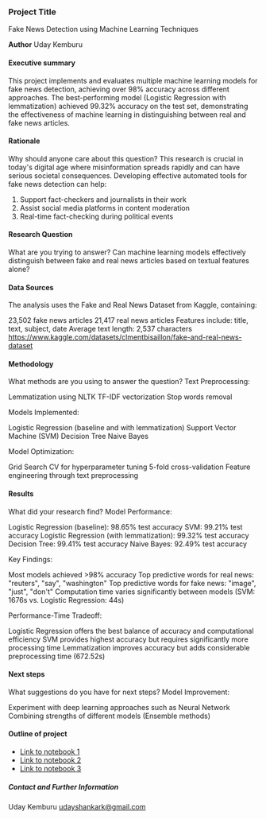 ### Project Title
Fake News Detection using Machine Learning Techniques

**Author**
Uday Kemburu

#### Executive summary
This project implements and evaluates multiple machine learning models for fake news detection, achieving over 98% accuracy across different approaches. The best-performing model (Logistic Regression with lemmatization) achieved 99.32% accuracy on the test set, demonstrating the effectiveness of machine learning in distinguishing between real and fake news articles.

#### Rationale
Why should anyone care about this question?
This research is crucial in today's digital age where misinformation spreads rapidly and can have serious societal consequences. Developing effective automated tools for fake news detection can help:
1. Support fact-checkers and journalists in their work
2. Assist social media platforms in content moderation
3. Real-time fact-checking during political events

#### Research Question
What are you trying to answer?
Can machine learning models effectively distinguish between fake and real news articles based on textual features alone?

#### Data Sources
The analysis uses the Fake and Real News Dataset from Kaggle, containing:

23,502 fake news articles
21,417 real news articles
Features include: title, text, subject, date
Average text length: 2,537 characters
https://www.kaggle.com/datasets/clmentbisaillon/fake-and-real-news-dataset

#### Methodology
What methods are you using to answer the question?
Text Preprocessing:

Lemmatization using NLTK
TF-IDF vectorization
Stop words removal


Models Implemented:

Logistic Regression (baseline and with lemmatization)
Support Vector Machine (SVM)
Decision Tree
Naive Bayes


Model Optimization:

Grid Search CV for hyperparameter tuning
5-fold cross-validation
Feature engineering through text preprocessing

#### Results
What did your research find?
Model Performance:

Logistic Regression (baseline): 98.65% test accuracy
SVM: 99.21% test accuracy
Logistic Regression (with lemmatization): 99.32% test accuracy
Decision Tree: 99.41% test accuracy
Naive Bayes: 92.49% test accuracy


Key Findings:

Most models achieved >98% accuracy
Top predictive words for real news: "reuters", "say", "washington"
Top predictive words for fake news: "image", "just", "don't"
Computation time varies significantly between models (SVM: 1676s vs. Logistic Regression: 44s)


Performance-Time Tradeoff:

Logistic Regression offers the best balance of accuracy and computational efficiency
SVM provides highest accuracy but requires significantly more processing time
Lemmatization improves accuracy but adds considerable preprocessing time (672.52s)

#### Next steps
What suggestions do you have for next steps?
Model Improvement:

Experiment with deep learning approaches such as  Neural Network
Combining strengths of different models (Ensemble methods)



#### Outline of project

- [Link to notebook 1]()
- [Link to notebook 2]()
- [Link to notebook 3]()


##### Contact and Further Information
Uday Kemburu
udayshankark@gmail.com